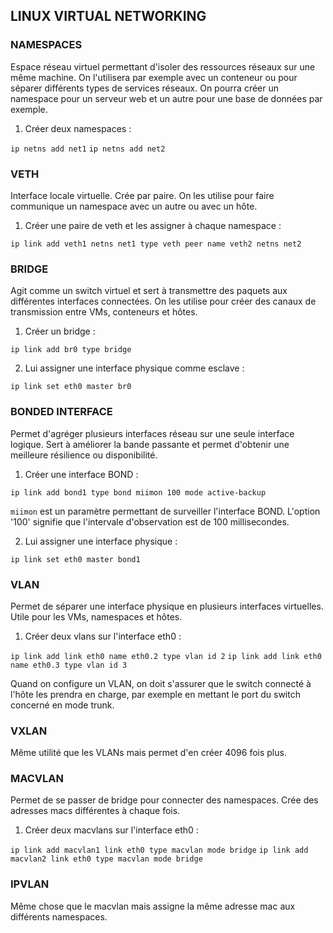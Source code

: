## LINUX VIRTUAL NETWORKING

### NAMESPACES

Espace réseau virtuel permettant d'isoler des ressources réseaux sur une même machine. On l'utilisera par exemple avec un conteneur ou pour séparer différents types de services réseaux. On pourra créer un namespace pour un serveur web et un autre pour une base de données par exemple.

1. Créer deux namespaces :

``ip netns add net1``
``ip netns add net2``

### VETH

Interface locale virtuelle. Crée par paire. On les utilise pour faire communique un namespace avec un autre ou avec un hôte.

1. Créer une paire de veth et les assigner à chaque namespace :

``ip link add veth1 netns net1 type veth peer name veth2 netns net2``

### BRIDGE

Agit comme un switch virtuel et sert à transmettre des paquets aux différentes interfaces connectées. On les utilise pour créer des canaux de transmission entre VMs, conteneurs et hôtes.

1. Créer un bridge :

``ip link add br0 type bridge``

2. Lui assigner une interface physique comme esclave :

``ip link set eth0 master br0``

### BONDED INTERFACE

Permet d'agréger plusieurs interfaces réseau sur une seule interface logique. Sert à améliorer la bande passante et permet d'obtenir une meilleure résilience ou disponibilité.

1. Créer une interface BOND :

``ip link add bond1 type bond miimon 100 mode active-backup``

``miimon`` est un paramètre permettant de surveiller l'interface BOND. L'option '100' signifie que l'intervale d'observation est de 100 millisecondes.

2. Lui assigner une interface physique :

``ip link set eth0 master bond1``

### VLAN

Permet de séparer une interface physique en plusieurs interfaces virtuelles. Utile pour les VMs, namespaces et hôtes.

1. Créer deux vlans sur l'interface eth0 :

``ip link add link eth0 name eth0.2 type vlan id 2``
``ip link add link eth0 name eth0.3 type vlan id 3``

Quand on configure un VLAN, on doit s'assurer que le switch connecté à l'hôte les prendra en charge, par exemple en mettant le port du switch concerné en mode trunk.

### VXLAN

Même utilité que les VLANs mais permet d'en créer 4096 fois plus.

### MACVLAN

Permet de se passer de bridge pour connecter des namespaces. Crée des adresses macs différentes à chaque fois.

1. Créer deux macvlans sur l'interface eth0 :

``ip link add macvlan1 link eth0 type macvlan mode bridge``
``ip link add macvlan2 link eth0 type macvlan mode bridge``

### IPVLAN

Même chose que le macvlan mais assigne la même adresse mac aux différents namespaces.
